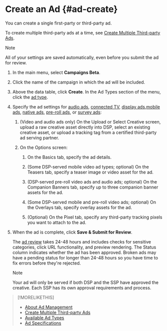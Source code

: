 # Create an Ad {#ad-create}

You can create a single first-party or third-party ad.

To create multiple third-party ads at a time, see [Create Multiple Third-party Ads](ad-create-third-party.md).

>[!NOTE]
>
>All of your settings are saved automatically, even before you submit the ad for review.

1. In the main menu, select **Campaigns Beta**.

1. Click the name of the campaign in which the ad will be included.

1. Above the data table, click **Create**. In the Ad Types section of the menu, click the [ad type](ad-types.md).

1. Specify the ad settings for [audio ads](ad-settings-audio.md), [connected TV](ad-settings-connected-tv.md), [display ads](ad-settings-display.md),[mobile ads](ad-settings-mobile.md), [native ads](ad-settings-native.md), [pre-roll ads](ad-settings-pre-roll.md), or [survey ads](ad-settings-survey.md):

    1. (Video and audio ads only) On the Upload or Select Creative screen, upload a raw creative asset directly into DSP, select an existing creative asset, or upload a tracking tag from a certified third-party ad serving partner.

    1. On the Options screen:

        1. On the Basics tab, specify the ad details.

        1. (Some DSP-served mobile video ad types; optional) On the Teasers tab, specify a teaser image or video asset for the ad.

        1. (DSP-served pre-roll video ads and audio ads; optional) On the Companion Banners tab, specify up to three companion banner assets for the ad.

        1. (Some DSP-served mobile and pre-roll video ads; optional) On the Overlays tab, specify overlay assets for the ad.

        1. (Optional) On the Pixel tab, specify any third-party tracking pixels you want to attach to the ad.

1. When the ad is complete, click **Save & Submit for Review**.

   The [ad review](ad-about.md) takes 24-48 hours and includes checks for sensitive categories, click URL functionality, and preview rendering. The Status column indicates whether the ad has been approved. Broken ads may have a pending status for longer than 24-48 hours so you have time to fix errors before they're rejected.

   >[!NOTE]
   >
   >Your ad will only be served if both DSP and the SSP have approved the creative. Each SSP has its own approval requirements and process.

>[!MORELIKETHIS]
>
>* [About Ad Management](ad-about.md)
>* [Create Multiple Third-party Ads](ad-create-third-party.md)
>* [Available Ad Types](ad-types.md)
>* [Ad Specifications](ad-specs.pdf)
